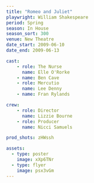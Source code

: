```yaml
---
title: "Romeo and Juliet"
playwright: William Shakespeare
period: Spring
season: In House
season_sort: 300
venue: New Theatre
date_start: 2009-06-10
date_end: 2009-06-13

cast:
    - role: The Nurse
      name: Elle O'Rorke
    - name: Ben Cave
    - role: Mercutio
      name: Lee Denny
    - name: Fran Rylands

crew:
    - role: Director
      name: Lizzie Bourne
    - role: Producer
      name: Nicci Samuels

prod_shots: zHWssh

assets:
  - type: poster
    image: xXp6TNr
  - type: flyer
    image: psx3vGm
---
```

